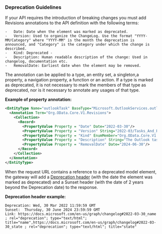 ### Deprecation Guidelines

If your API requires the introduction of breaking changes you must add Revisions annotations to the API definition with the following terms:

    
    -   Date: Date when the element was marked as deprecated.
    -   Version: Used to organize the ChangeLog. Use the format "YYYY-MM/Category" where "YYYY-MM" is the month the deprecation is announced, and "Category" is the category under which the change is described.
    -   Kind: Deprecated - 
    -   Description: Human readable description of the change: Used in changelog, documentation etc.
    -   RemovalDate: Earliest date when the element may be removed.

The annotation can be applied to a type, an entity set, a singleton,a property, a
navigation property, a function or an action. If a type is marked as deprecated, it
is not necessary to mark the members of that type as deprecated, nor is it necessary
to annotate any usages of that type.

**Example of property annotation:**

```xml
<EntityType Name="outlookTask" BaseType="Microsoft.OutlookServices.outlookItem" ags:IsMaster="true" ags:WorkloadName="Task" ags:EnabledForPassthrough="true">
  <Annotation Term="Org.OData.Core.V1.Revisions">
    <Collection>
      <Record>
        <PropertyValue Property = "Date" Date="2022-03-30"/>
        <PropertyValue Property = "Version" String="2022-03/Tasks_And_Plans"/>
        <PropertyValue Property = "Kind" EnumMember="Org.OData.Core.V1.RevisionKind/Deprecated"/>
        <PropertyValue Property = "Description" String="The Outlook tasks API is deprecated and will stop returning data on June 30, 2024. Please use the new To Do API."/>
        <PropertyValue Property = "RemovalDate" Date="2024-06-30"/>
      </Record>
    </Collection>
  </Annotation>
</EntityType>
```

When the request URL contains a reference to a deprecated model element, the gateway will add a [Deprecation
header](https://tools.ietf.org/html/draft-dalal-deprecation-header-02) (with the
date the element was marked as deprecated) and a Sunset header (with the date of 2
years beyond the Deprecation date) to the response.

**Deprecation header example:**

~~~~~~~~~~~~~~~~~~~~~~~~~~~~~~~~~~~~~~~~~~~~~~~~~~~~~~~~~~~~~~~~~~~~~~~~~~~~~~~~
Deprecation: Wed, 30 Mar 2022 11:59:59 GMT
Sunset:  Thursday, 30 June 2024 23:59:59 GMT
Link: https://docs.microsoft.com/en-us/graph/changelog#2022-03-30_name ; rel="deprecation"; type="text/html"; title="name",https://docs.microsoft.com/en-us/graph/changelog#2022-03-30_state ; rel="deprecation"; type="text/html"; title="state"
~~~~~~~~~~~~~~~~~~~~~~~~~~~~~~~~~~~~~~~~~~~~~~~~~~~~~~~~~~~~~~~~~~~~~~~~~~~~~~~~
